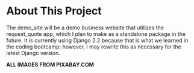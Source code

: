 About This Project
==================

The demo_site will be a demo business website that utilizes the request_quote app, which I plan to make as a standalone package in the future. It is currently using Django 2.2 because that is what we learned in the coding bootcamp; however, I may rewrite this as necessary for the latest Django version. 

**ALL IMAGES FROM PIXABAY.COM**